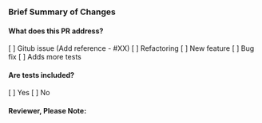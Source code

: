 ### Brief Summary of Changes
<!--
Provide some context as to what was changed, from an implementation standpoint.
-->

#### What does this PR address?
[ ] Gitub issue (Add reference - #XX)
[ ] Refactoring
[ ] New feature
[ ] Bug fix
[ ] Adds more tests

#### Are tests included?
[ ] Yes
[ ] No

#### Reviewer, Please Note:
<!--
List anything here that the reviewer should pay special attention to. This might
include, for example:
• Dependence on other PRs
• Reference to other Cloudinary SDKs
• Changes that seem arbitrary without further explanations
-->
